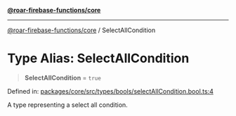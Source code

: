 [**@roar-firebase-functions/core**](../README.md)

***

[@roar-firebase-functions/core](../README.md) / SelectAllCondition

# Type Alias: SelectAllCondition

> **SelectAllCondition** = `true`

Defined in: [packages/core/src/types/bools/selectAllCondition.bool.ts:4](https://github.com/yeatmanlab/roar-firebase-functions/blob/24ea7b8e0f05ba2fca7d62901c43f15726f15a89/packages/core/src/types/bools/selectAllCondition.bool.ts#L4)

A type representing a select all condition.
